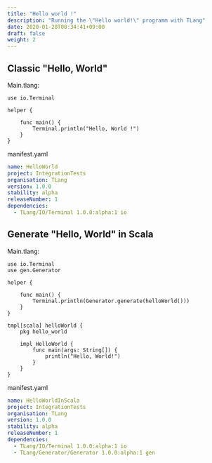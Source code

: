 ```yaml
---
title: "Hello world !"
description: "Running the \"Hello world!\" programm with TLang"
date: 2020-01-28T00:34:41+09:00
draft: false
weight: 2
---
```


## Classic "Hello, World"

Main.tlang:
```tlang
use io.Terminal

helper {

    func main() {
        Terminal.println("Hello, World !")
    }
}
```

manifest.yaml
```yaml
name: HelloWorld
project: IntegrationTests
organisation: TLang
version: 1.0.0
stability: alpha
releaseNumber: 1
dependencies:
  - TLang/IO/Terminal 1.0.0:alpha:1 io
```

## Generate "Hello, World" in Scala

Main.tlang:
```lang
use io.Terminal
use gen.Generator

helper {

    func main() {
        Terminal.println(Generator.generate(helloWorld()))
    }
}

tmpl[scala] helloWorld {
    pkg hello_world

    impl HelloWorld {
        func main(args: String[]) {
            println("Hello, World!")
        }
    }
}
```

manifest.yaml
```yaml
name: HelloWorldInScala
project: IntegrationTests
organisation: TLang
version: 1.0.0
stability: alpha
releaseNumber: 1
dependencies:
  - TLang/IO/Terminal 1.0.0:alpha:1 io
  - TLang/Generator/Generator 1.0.0:alpha:1 gen
```


